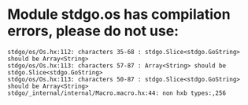 # Module stdgo.os has compilation errors, please do not use:
```
stdgo/os/Os.hx:112: characters 35-68 : stdgo.Slice<stdgo.GoString> should be Array<String>
stdgo/os/Os.hx:113: characters 57-87 : Array<String> should be stdgo.Slice<stdgo.GoString>
stdgo/os/Os.hx:113: characters 50-87 : stdgo.Slice<stdgo.GoString> should be Array<String>
stdgo/_internal/internal/Macro.macro.hx:44: non hxb types:,256

```

